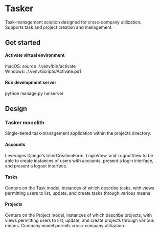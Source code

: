 # Tasker
Task-management solution designed for cross-company utilization. Supports task and project creation and management.

## Get started

#### Activate virtual environment
macOS: source ./.venv/bin/activate   <br />
Windows: ./.venv/Scripts/Activate.ps1

#### Run development server
python manage.py runserver



## Design

### Tasker monolith
Single-tiered task-management application within the projects directory.

#### Accounts
Leverages Django's UserCreationForm, LoginView, and LogoutView to be able to create instances of users with accounts, present a login interface, and present a logout interface.

#### Tasks
Centers on the Task model, instances of which describe tasks, with views permitting users to list, update, and create tasks through various means.

#### Projects
Centers on the Project model, instances of which describe projects, with views permitting users to list, update, and create projects through various means. Company model permits cross-company utilization.
